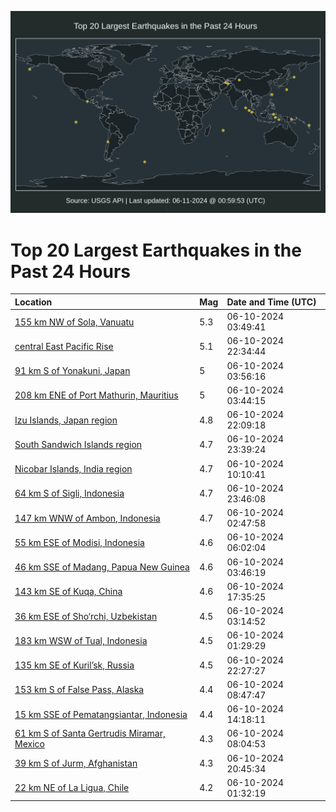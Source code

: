 ![Map](./map.png)

# Top 20 Largest Earthquakes in the Past 24 Hours

| Location | Mag | Date and Time (UTC) |
|:---|:---|:---|
| [155 km NW of Sola, Vanuatu](https://earthquake.usgs.gov/earthquakes/eventpage/us7000mrez) | 5.3 | 06-10-2024 03:49:41 |
| [central East Pacific Rise](https://earthquake.usgs.gov/earthquakes/eventpage/us7000mrl5) | 5.1 | 06-10-2024 22:34:44 |
| [91 km S of Yonakuni, Japan](https://earthquake.usgs.gov/earthquakes/eventpage/us7000mrf2) | 5 | 06-10-2024 03:56:16 |
| [208 km ENE of Port Mathurin, Mauritius](https://earthquake.usgs.gov/earthquakes/eventpage/us7000mrf1) | 5 | 06-10-2024 03:44:15 |
| [Izu Islands, Japan region](https://earthquake.usgs.gov/earthquakes/eventpage/us7000mrkv) | 4.8 | 06-10-2024 22:09:18 |
| [South Sandwich Islands region](https://earthquake.usgs.gov/earthquakes/eventpage/us7000mrlp) | 4.7 | 06-10-2024 23:39:24 |
| [Nicobar Islands, India region](https://earthquake.usgs.gov/earthquakes/eventpage/us7000mrgb) | 4.7 | 06-10-2024 10:10:41 |
| [64 km S of Sigli, Indonesia](https://earthquake.usgs.gov/earthquakes/eventpage/us7000mrlj) | 4.7 | 06-10-2024 23:46:08 |
| [147 km WNW of Ambon, Indonesia](https://earthquake.usgs.gov/earthquakes/eventpage/us7000mres) | 4.7 | 06-10-2024 02:47:58 |
| [55 km ESE of Modisi, Indonesia](https://earthquake.usgs.gov/earthquakes/eventpage/us7000mrfc) | 4.6 | 06-10-2024 06:02:04 |
| [46 km SSE of Madang, Papua New Guinea](https://earthquake.usgs.gov/earthquakes/eventpage/us7000mrex) | 4.6 | 06-10-2024 03:46:19 |
| [143 km SE of Kuqa, China](https://earthquake.usgs.gov/earthquakes/eventpage/us7000mrjg) | 4.6 | 06-10-2024 17:35:25 |
| [36 km ESE of Sho‘rchi, Uzbekistan](https://earthquake.usgs.gov/earthquakes/eventpage/us7000mrev) | 4.5 | 06-10-2024 03:14:52 |
| [183 km WSW of Tual, Indonesia](https://earthquake.usgs.gov/earthquakes/eventpage/us7000mrek) | 4.5 | 06-10-2024 01:29:29 |
| [135 km SE of Kuril’sk, Russia](https://earthquake.usgs.gov/earthquakes/eventpage/us7000mrkz) | 4.5 | 06-10-2024 22:27:27 |
| [153 km S of False Pass, Alaska](https://earthquake.usgs.gov/earthquakes/eventpage/us7000mrg0) | 4.4 | 06-10-2024 08:47:47 |
| [15 km SSE of Pematangsiantar, Indonesia](https://earthquake.usgs.gov/earthquakes/eventpage/us7000mrgz) | 4.4 | 06-10-2024 14:18:11 |
| [61 km S of Santa Gertrudis Miramar, Mexico](https://earthquake.usgs.gov/earthquakes/eventpage/us7000mrfy) | 4.3 | 06-10-2024 08:04:53 |
| [39 km S of Jurm, Afghanistan](https://earthquake.usgs.gov/earthquakes/eventpage/us7000mrkn) | 4.3 | 06-10-2024 20:45:34 |
| [22 km NE of La Ligua, Chile](https://earthquake.usgs.gov/earthquakes/eventpage/us7000mrej) | 4.2 | 06-10-2024 01:32:19 |
